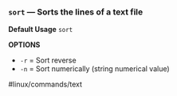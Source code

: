 ### `sort` — Sorts the lines of a text file

**Default Usage**
	`sort` 

**OPTIONS**
- `-r` = Sort reverse
- `-n` = Sort numerically (string numerical value)

#linux/commands/text 
